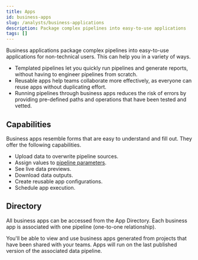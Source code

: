 ```yaml
---
title: Apps
id: business-apps
slug: /analysts/business-applications
description: Package complex pipelines into easy-to-use applications
tags: []
---
```


Business applications package complex pipelines into easy-to-use applications for non-technical users. This can help you in a variety of ways.

- Templated pipelines let you quickly run pipelines and generate reports, without having to engineer pipelines from scratch.
- Reusable apps help teams collaborate more effectively, as everyone can reuse apps without duplicating effort.
- Running pipelines through business apps reduces the risk of errors by providing pre-defined paths and operations that have been tested and vetted.

## Capabilities

Business apps resemble forms that are easy to understand and fill out. They offer the following capabilities.

- Upload data to overwrite pipeline sources.
- Assign values to [pipeline parameters](/analysts/pipeline-parameters).
- See live data previews.
- Download data outputs.
- Create reusable app configurations.
- Schedule app execution.

## Directory

All business apps can be accessed from the App Directory. Each business app is associated with one pipeline (one-to-one relationship).

You'll be able to view and use business apps generated from projects that have been shared with your teams. Apps will run on the last published version of the associated data pipeline.

<!-- ## Creation

Business apps are created inside projects. Visit our guide on [app creation](docs/analysts/business-apps/app-creation.md) for more details. -->
